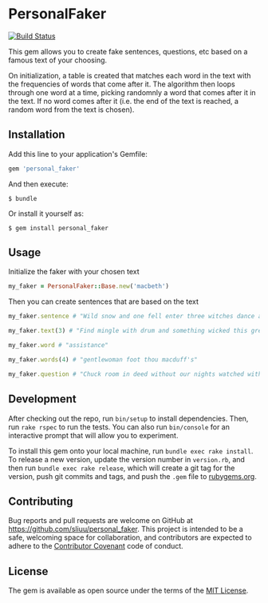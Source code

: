 # PersonalFaker

[![Build Status](https://travis-ci.org/sliuu/personal_faker.svg?branch=master)][travis]

[travis]: https://travis-ci.org/sliuu/personal_faker

This gem allows you to create fake sentences, questions, etc based on
a famous text of your choosing.

On initialization, a table is created that matches each word in the text with the frequencies of words that come after it. The algorithm then loops through one word at a time, picking randomnly a word that comes after it in the text. If no word comes after it (i.e. the end of the text is reached, a random word from the text is chosen).

## Installation

Add this line to your application's Gemfile:

```ruby
gem 'personal_faker'
```

And then execute:

    $ bundle

Or install it yourself as:

    $ gem install personal_faker

## Usage

Initialize the faker with your chosen text

```ruby
my_faker = PersonalFaker::Base.new('macbeth')
```

Then you can create sentences that are based on the text

```ruby
my_faker.sentence # "Wild snow and one fell enter three witches dance and Macbeth."

my_faker.text(3) # "Find mingle with drum and something wicked this great a heath. Thyself ourselves again banquo's buried he not for this downy sleep. Lesser ye go to scorn here I know it had else."

my_faker.word # "assistance"

my_faker.words(4) # "gentlewoman foot thou macduff's"

my_faker.question # "Chuck room in deed without our nights watched with you lack?"
```

## Development

After checking out the repo, run `bin/setup` to install dependencies. Then, run `rake rspec` to run the tests. You can also run `bin/console` for an interactive prompt that will allow you to experiment.

To install this gem onto your local machine, run `bundle exec rake install`. To release a new version, update the version number in `version.rb`, and then run `bundle exec rake release`, which will create a git tag for the version, push git commits and tags, and push the `.gem` file to [rubygems.org](https://rubygems.org).

## Contributing

Bug reports and pull requests are welcome on GitHub at https://github.com/sliuu/personal_faker. This project is intended to be a safe, welcoming space for collaboration, and contributors are expected to adhere to the [Contributor Covenant](contributor-covenant.org) code of conduct.

## License

The gem is available as open source under the terms of the [MIT License](http://opensource.org/licenses/MIT).

